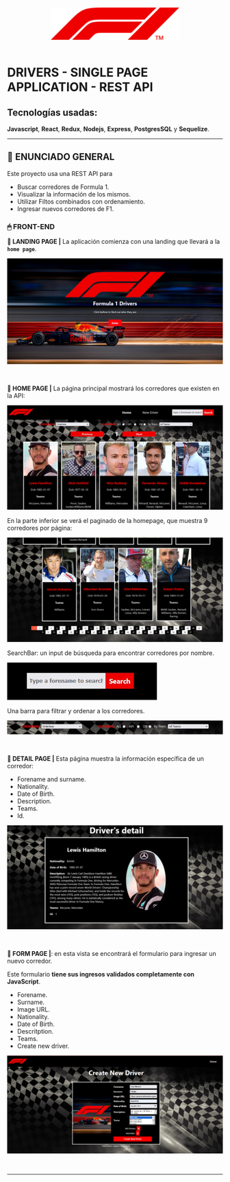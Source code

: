 <div align="center">
<img src="./F1.svg" alt="" style="margin-top: 30px; width: 300px;" />
</div><br />

# DRIVERS - SINGLE PAGE APPLICATION - REST API

##  Tecnologías usadas: 

**Javascript**, **React**, **Redux**, **Nodejs**, **Express**, **PostgresSQL** y **Sequelize**.
<br />

---
## **📖 ENUNCIADO GENERAL**

Este proyecto usa una REST API para 

-  Buscar corredores de Formula 1.
-  Visualizar la información de los mismos.
-  Utilizar Filtos combinados con ordenamiento.
-  Ingresar nuevos corredores de F1.

### **🖱 FRONT-END**

**📍 LANDING PAGE |** La aplicación comienza con una landing que llevará a la **`home page`**.
  
![image](https://github.com/MoniMcI/pi-drivers/blob/main/client/src/assets/landing.png)

<br />

**📍 HOME PAGE |** La página principal mostrará los corredores que existen en la API:

![image](https://github.com/MoniMcI/pi-drivers/blob/main/client/src/assets/homepage.png)

En la parte inferior se verá el paginado de la homepage, que muestra 9 corredores por página:

![image](https://github.com/MoniMcI/pi-drivers/blob/main/client/src/assets/paginado.png)

SearchBar: un input de búsqueda para encontrar corredores por nombre.

![image](https://github.com/MoniMcI/pi-drivers/blob/main/client/src/assets/busqueda.png)

Una barra para filtrar y ordenar a los corredores.

![image](https://github.com/MoniMcI/pi-drivers/blob/main/client/src/assets/filtrado.png)

<br />

**📍 DETAIL PAGE |** Esta página muestra la información específica de un corredor:

-  Forename and surname.
-  Nationality.
-  Date of Birth.
-  Description.
-  Teams.
-  Id.

![image](https://github.com/MoniMcI/pi-drivers/blob/main/client/src/assets/detail.png)


<br />

**📍 FORM PAGE |**: en esta vista se encontrará el formulario para ingresar un nuevo corredor.

Este formulario **tiene sus ingresos validados completamente con JavaScript**.

-  Forename.
-  Surname.
-  Image URL.
-  Nationality.
-  Date of Birth.
-  Descritption.
-  Teams.
-  Create new driver.

![image](https://github.com/MoniMcI/pi-drivers/blob/main/client/src/assets/createdriver.png)

<br />

---

